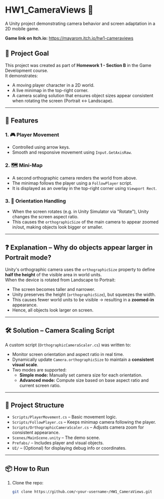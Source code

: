 # HW1_CameraViews 🎥
A Unity project demonstrating camera behavior and screen adaptation in a 2D mobile game.

**Game link on Itch.io:**
https://mayarom.itch.io/hw1-cameraviews 

## 🎯 Project Goal
This project was created as part of **Homework 1 - Section B** in the Game Development course.  
It demonstrates:
- A moving player character in a 2D world.
- A live minimap in the top-right corner.
- A camera scaling solution that ensures object sizes appear consistent when rotating the screen (Portrait ↔ Landscape).

---

## 🧩 Features

### 1. 🎮 Player Movement
- Controlled using arrow keys.
- Smooth and responsive movement using `Input.GetAxisRaw`.

### 2. 🗺️ Mini-Map
- A second orthographic camera renders the world from above.
- The minimap follows the player using a `FollowPlayer` script.
- It is displayed as an overlay in the top-right corner using `Viewport Rect`.

### 3. 🔁 Orientation Handling
- When the screen rotates (e.g. in Unity Simulator via "Rotate"), Unity changes the screen aspect ratio.
- This causes the `orthographicSize` of the main camera to appear zoomed in/out, making objects look bigger or smaller.

---

## ❓ Explanation – Why do objects appear larger in Portrait mode?

Unity's orthographic camera uses the `orthographicSize` property to define **half the height** of the visible area in world units.  
When the device is rotated from Landscape to Portrait:
- The screen becomes taller and narrower.
- Unity preserves the height (`orthographicSize`), but squeezes the width.
- This causes fewer world units to be visible → resulting in a **zoomed-in** appearance.
- Hence, all objects look larger on screen.

---

## 🛠️ Solution – Camera Scaling Script

A custom script (`OrthographicCameraScaler.cs`) was written to:
- Monitor screen orientation and aspect ratio in real time.
- Dynamically update `Camera.orthographicSize` to maintain a **consistent visual scale**.
- Two modes are supported:
  - **Simple mode:** Manually set camera size for each orientation.
  - **Advanced mode:** Compute size based on base aspect ratio and current screen ratio.

---

## 📂 Project Structure
- `Scripts/PlayerMovement.cs` – Basic movement logic.
- `Scripts/FollowPlayer.cs` – Keeps minimap camera following the player.
- `Scripts/OrthographicCameraScaler.cs` – Adjusts camera zoom for consistent appearance.
- `Scenes/MainScene.unity` – The demo scene.
- `Prefabs/` – Includes player and visual objects.
- `UI/` – (Optional) for displaying debug info or coordinates.


---

## 📦 How to Run
1. Clone the repo:
   ```bash
   git clone https://github.com/<your-username>/HW1_CameraViews.git

